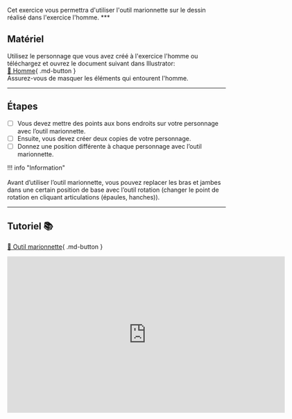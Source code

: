 

<p class="spacer">Cet exercice vous permettra d'utiliser l'outil marionnette sur le dessin réalisé dans l'exercice l'homme.   
***  

## Matériel
Utilisez le personnage que vous avez créé à l'exercice l'homme ou téléchargez et ouvrez le document suivant dans Illustrator:   
[📁 Homme](https://cmontmorency365.sharepoint.com/:u:/s/TIM-582214-Animation2d77/EU6g4HsANVVDkl_lfBlQZqoBul7pI0kfARwDunCfrS9Y8g?e=W3NQwC){ .md-button }   <br>
Assurez-vous de masquer les éléments qui entourent l'homme.   
***  

## Étapes

- [ ] Vous devez mettre des points aux bons endroits sur votre personnage avec l’outil marionnette.
- [ ] Ensuite, vous devez créer deux copies de votre personnage.
- [ ] Donnez une position différente à chaque personnage avec l’outil marionnette.

!!! info "Information"<br><br>       Avant d’utiliser l’outil marionnette, vous pouvez replacer les bras et jambes dans une certain position de base avec l’outil rotation (changer le point de rotation en cliquant articulations (épaules, hanches)).<br>

***  

## Tutoriel 📚
[📁 Outil marionnette](https://cmontmorency365.sharepoint.com/:v:/s/TIM-582214-Animation2d77/EeGkbYSu5qhKpEkrqKIeTFEBbDaJ8iIOuG_Bwd1RErqSrg?e=6ckeun){ .md-button }   <br> 
<iframe src="https://cmontmorency365.sharepoint.com/sites/TIM-582214-Animation2d77/_layouts/15/embed.aspx?UniqueId=846da4e1-e6ae-4aa8-a449-2ba8a21e4c51&embed=%7B%22ust%22%3Atrue%2C%22hv%22%3A%22CopyEmbedCode%22%7D&referrer=StreamWebApp&referrerScenario=EmbedDialog.Create" width="640" height="360" frameborder="0" scrolling="no" allowfullscreen title="02_outil_marionnette.mp4"></iframe>